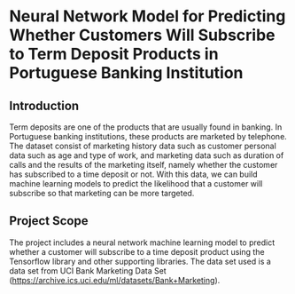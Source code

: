 # Neural Network Model for Predicting Whether Customers Will Subscribe to Term Deposit Products in Portuguese Banking Institution

## Introduction
Term deposits are one of the products that are usually found in banking. In Portuguese banking institutions, these products are marketed by telephone. The dataset consist of marketing history data such as customer personal data such as age and type of work, and marketing data such as duration of calls and the results of the marketing itself, namely whether the customer has subscribed to a time deposit or not. With this data, we can build machine learning models to predict the likelihood that a customer will subscribe so that marketing can be more targeted.

## Project Scope
The project includes a neural network machine learning model to predict whether a customer will subscribe to a time deposit product using the Tensorflow library and other supporting libraries. The data set used is a data set from UCI Bank Marketing Data Set (https://archive.ics.uci.edu/ml/datasets/Bank+Marketing).
